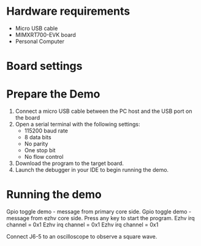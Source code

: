Hardware requirements
=====================
- Micro USB cable
- MIMXRT700-EVK board
- Personal Computer

Board settings
============ 

Prepare the Demo
===============
1.  Connect a micro USB cable between the PC host and the USB port on the board
2.  Open a serial terminal with the following settings:
    - 115200 baud rate
    - 8 data bits
    - No parity
    - One stop bit
    - No flow control
3.  Download the program to the target board.
4.  Launch the debugger in your IDE to begin running the demo.

Running the demo
================
Gpio toggle demo - message from primary core side.
Gpio toggle demo - message from ezhv core side.
Press any key to start the program.
Ezhv irq channel = 0x1
Ezhv irq channel = 0x1
Ezhv irq channel = 0x1

Connect J6-5 to an oscilloscope to observe a square wave.
